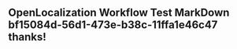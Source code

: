 <properties
ms.topic="hero-topic"
ms.test1="hero-topic"
ms.test2="test"/>

## OpenLocalization Workflow Test MarkDown bf15084d-56d1-473e-b38c-11ffa1e46c47 thanks!
